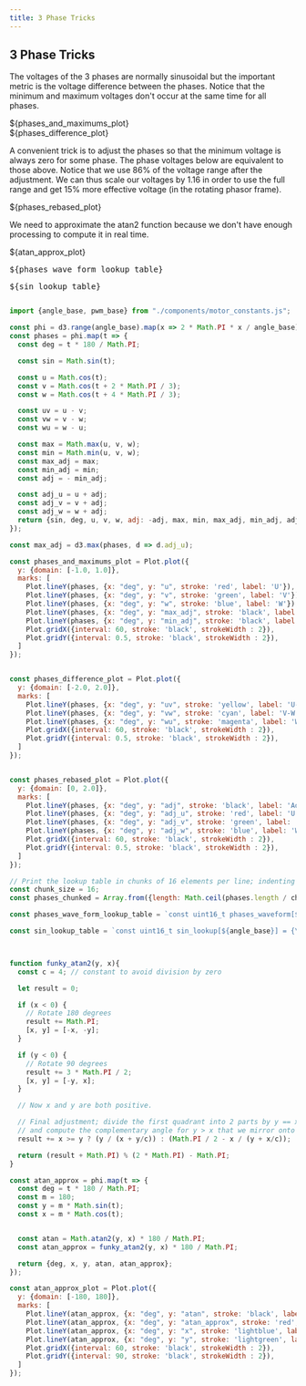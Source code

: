 ```yaml
---
title: 3 Phase Tricks
---
```


<main class="hero">

3 Phase Tricks
--------------


The voltages of the 3 phases are normally sinusoidal but the important metric is the
voltage difference between the phases. Notice that the minimum and maximum voltages
don't occur at the same time for all phases.


<div class="card tight">
    <div>${phases_and_maximums_plot}</div>
    <div>${phases_difference_plot}</div>
</div>

A convenient trick is to adjust the phases so that the minimum voltage is always zero
for some phase. The phase voltages below are equivalent to those above. Notice that
we use 86% of the voltage range after the adjustment. We can thus scale our voltages
by 1.16 in order to use the full range and get 15% more effective voltage (in the 
rotating phasor frame).

<div class="card tight">
  <div>${phases_rebased_plot}</div>
</div>

We need to approximate the atan2 function because we don't have enough processing to
compute it in real time.

<div class="card tight">
  <div>${atan_approx_plot}</div>
</div>

<pre>${phases_wave_form_lookup_table}</pre>
<pre>${sin_lookup_table}</pre>
</main>


```js

import {angle_base, pwm_base} from "./components/motor_constants.js";

const phi = d3.range(angle_base).map(x => 2 * Math.PI * x / angle_base);
const phases = phi.map(t => {
  const deg = t * 180 / Math.PI;

  const sin = Math.sin(t);

  const u = Math.cos(t);
  const v = Math.cos(t + 2 * Math.PI / 3);
  const w = Math.cos(t + 4 * Math.PI / 3);

  const uv = u - v;
  const vw = v - w;
  const wu = w - u;

  const max = Math.max(u, v, w);
  const min = Math.min(u, v, w);
  const max_adj = max;
  const min_adj = min;
  const adj = - min_adj;

  const adj_u = u + adj;
  const adj_v = v + adj;
  const adj_w = w + adj;
  return {sin, deg, u, v, w, adj: -adj, max, min, max_adj, min_adj, adj_u, adj_v, adj_w, uv, vw, wu};
});

const max_adj = d3.max(phases, d => d.adj_u);

const phases_and_maximums_plot = Plot.plot({
  y: {domain: [-1.0, 1.0]},
  marks: [
    Plot.lineY(phases, {x: "deg", y: "u", stroke: 'red', label: 'U'}),
    Plot.lineY(phases, {x: "deg", y: "v", stroke: 'green', label: 'V'}),
    Plot.lineY(phases, {x: "deg", y: "w", stroke: 'blue', label: 'W'}),
    Plot.lineY(phases, {x: "deg", y: "max_adj", stroke: 'black', label: 'Max', strokeDasharray: '5 10', strokeWidth: 3}),
    Plot.lineY(phases, {x: "deg", y: "min_adj", stroke: 'black', label: 'Min', strokeDasharray: '5 10', strokeWidth: 3}),
    Plot.gridX({interval: 60, stroke: 'black', strokeWidth : 2}),
    Plot.gridY({interval: 0.5, stroke: 'black', strokeWidth : 2}),
  ]
});


const phases_difference_plot = Plot.plot({
  y: {domain: [-2.0, 2.0]},
  marks: [
    Plot.lineY(phases, {x: "deg", y: "uv", stroke: 'yellow', label: 'U-V'}),
    Plot.lineY(phases, {x: "deg", y: "vw", stroke: 'cyan', label: 'V-W'}),
    Plot.lineY(phases, {x: "deg", y: "wu", stroke: 'magenta', label: 'W-U'}),
    Plot.gridX({interval: 60, stroke: 'black', strokeWidth : 2}),
    Plot.gridY({interval: 0.5, stroke: 'black', strokeWidth : 2}),
  ]
});


const phases_rebased_plot = Plot.plot({
  y: {domain: [0, 2.0]},
  marks: [
    Plot.lineY(phases, {x: "deg", y: "adj", stroke: 'black', label: 'Adjustment'}),
    Plot.lineY(phases, {x: "deg", y: "adj_u", stroke: 'red', label: 'U'}),
    Plot.lineY(phases, {x: "deg", y: "adj_v", stroke: 'green', label: 'V'}),
    Plot.lineY(phases, {x: "deg", y: "adj_w", stroke: 'blue', label: 'W'}),
    Plot.gridX({interval: 60, stroke: 'black', strokeWidth : 2}),
    Plot.gridY({interval: 0.5, stroke: 'black', strokeWidth : 2}),
  ]
});

// Print the lookup table in chunks of 16 elements per line; indenting each line by a tab character.
const chunk_size = 16;
const phases_chunked = Array.from({length: Math.ceil(phases.length / chunk_size)}, (_, i) => phases.slice(i * chunk_size, i * chunk_size + chunk_size));

const phases_wave_form_lookup_table = `const uint16_t phases_waveform[${angle_base}] = {\n    ${phases_chunked.map(chunk => chunk.map(d => (d.adj_u / max_adj * pwm_base).toFixed(0).padStart(4, " ")).join(', ')).join(',\n    ')}\n};`;

const sin_lookup_table = `const uint16_t sin_lookup[${angle_base}] = {\n    ${phases_chunked.map(chunk => chunk.map(d => (d.sin * angle_base).toFixed(0).padStart(5, " ")).join(', ')).join(',\n    ')}\n};`;



function funky_atan2(y, x){
  const c = 4; // constant to avoid division by zero

  let result = 0;

  if (x < 0) {
    // Rotate 180 degrees
    result += Math.PI;
    [x, y] = [-x, -y];
  }

  if (y < 0) {
    // Rotate 90 degrees
    result += 3 * Math.PI / 2;
    [x, y] = [-y, x];
  }

  // Now x and y are both positive.

  // Final adjustment; divide the first quadrant into 2 parts by y == x
  // and compute the complementary angle for y > x that we mirror onto the result.
  result += x >= y ? (y / (x + y/c)) : (Math.PI / 2 - x / (y + x/c));

  return (result + Math.PI) % (2 * Math.PI) - Math.PI;
}

const atan_approx = phi.map(t => {
  const deg = t * 180 / Math.PI;
  const m = 180;
  const y = m * Math.sin(t);
  const x = m * Math.cos(t);


  const atan = Math.atan2(y, x) * 180 / Math.PI;
  const atan_approx = funky_atan2(y, x) * 180 / Math.PI;

  return {deg, x, y, atan, atan_approx};
});

const atan_approx_plot = Plot.plot({
  y: {domain: [-180, 180]},
  marks: [
    Plot.lineY(atan_approx, {x: "deg", y: "atan", stroke: 'black', label: 'atan'}),
    Plot.lineY(atan_approx, {x: "deg", y: "atan_approx", stroke: 'red', label: 'atan approx'}),
    Plot.lineY(atan_approx, {x: "deg", y: "x", stroke: 'lightblue', label: 'X'}),
    Plot.lineY(atan_approx, {x: "deg", y: "y", stroke: 'lightgreen', label: 'Y'}),
    Plot.gridX({interval: 60, stroke: 'black', strokeWidth : 2}),
    Plot.gridY({interval: 90, stroke: 'black', strokeWidth : 2}),
  ]
});

```